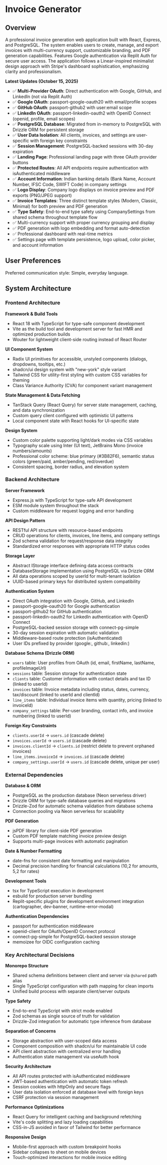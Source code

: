 # Invoice Generator

## Overview

A professional invoice generation web application built with React, Express, and PostgreSQL. The system enables users to create, manage, and export invoices with multi-currency support, customizable branding, and PDF generation capabilities. Features Google authentication via Replit Auth for secure user access. The application follows a Linear-inspired minimalist design approach with Stripe's dashboard sophistication, emphasizing clarity and professionalism.

**Latest Updates (October 15, 2025)**
- ✅ **Multi-Provider OAuth**: Direct authentication with Google, GitHub, and LinkedIn (not via Replit Auth)
- ✅ **Google OAuth**: passport-google-oauth20 with email/profile scopes
- ✅ **GitHub OAuth**: passport-github2 with user:email scope
- ✅ **LinkedIn OAuth**: passport-linkedin-oauth2 with OpenID Connect (openid, profile, email scopes)
- ✅ **PostgreSQL Database**: Migrated from in-memory to PostgreSQL with Drizzle ORM for persistent storage
- ✅ **User Data Isolation**: All clients, invoices, and settings are user-specific with foreign key constraints
- ✅ **Session Management**: PostgreSQL-backed sessions with 30-day expiration
- ✅ **Landing Page**: Professional landing page with three OAuth provider buttons
- ✅ **Protected Routes**: All API endpoints require authentication with isAuthenticated middleware
- ✅ **Account Information**: Indian banking details (Bank Name, Account Number, IFSC Code, SWIFT Code) in company settings
- ✅ **Logo Display**: Company logo displays on invoice preview and PDF exports (PNG/JPEG support)
- ✅ **Invoice Templates**: Three distinct template styles (Modern, Classic, Minimal) for both preview and PDF generation
- ✅ **Type Safety**: End-to-end type safety using CompanySettings from shared schema throughout template flow
- ✅ Multi-currency support with proper currency grouping and display
- ✅ PDF generation with logo embedding and format auto-detection
- ✅ Professional dashboard with real-time metrics
- ✅ Settings page with template persistence, logo upload, color picker, and account information

## User Preferences

Preferred communication style: Simple, everyday language.

## System Architecture

### Frontend Architecture

**Framework & Build Tools**
- React 18 with TypeScript for type-safe component development
- Vite as the build tool and development server for fast HMR and optimized production builds
- Wouter for lightweight client-side routing instead of React Router

**UI Component System**
- Radix UI primitives for accessible, unstyled components (dialogs, dropdowns, tooltips, etc.)
- shadcn/ui design system with "new-york" style variant
- Tailwind CSS for utility-first styling with custom CSS variables for theming
- Class Variance Authority (CVA) for component variant management

**State Management & Data Fetching**
- TanStack Query (React Query) for server state management, caching, and data synchronization
- Custom query client configured with optimistic UI patterns
- Local component state with React hooks for UI-specific state

**Design System**
- Custom color palette supporting light/dark modes via CSS variables
- Typography scale using Inter (UI text), JetBrains Mono (invoice numbers/amounts)
- Professional color scheme: blue primary (#3B82F6), semantic status colors (green/paid, amber/pending, red/overdue)
- Consistent spacing, border radius, and elevation system

### Backend Architecture

**Server Framework**
- Express.js with TypeScript for type-safe API development
- ESM module system throughout the stack
- Custom middleware for request logging and error handling

**API Design Pattern**
- RESTful API structure with resource-based endpoints
- CRUD operations for clients, invoices, line items, and company settings
- Zod schema validation for request/response data integrity
- Standardized error responses with appropriate HTTP status codes

**Storage Layer**
- Abstract IStorage interface defining data access contracts
- DatabaseStorage implementation using PostgreSQL via Drizzle ORM
- All data operations scoped by userId for multi-tenant isolation
- UUID-based primary keys for distributed system compatibility

**Authentication System**
- Direct OAuth integration with Google, GitHub, and LinkedIn
- passport-google-oauth20 for Google authentication
- passport-github2 for GitHub authentication  
- passport-linkedin-oauth2 for LinkedIn authentication with OpenID Connect
- PostgreSQL-backed session storage with connect-pg-simple
- 30-day session expiration with automatic validation
- Middleware-based route protection (isAuthenticated)
- User IDs prefixed by provider (google:, github:, linkedin:)

**Database Schema (Drizzle ORM)**
- `users` table: User profiles from OAuth (id, email, firstName, lastName, profileImageUrl)
- `sessions` table: Session storage for authentication state
- `clients` table: Customer information with contact details and tax ID (linked to userId)
- `invoices` table: Invoice metadata including status, dates, currency, tax/discount (linked to userId and clientId)
- `line_items` table: Individual invoice items with quantity, pricing (linked to invoiceId)
- `company_settings` table: Per-user branding, contact info, and invoice numbering (linked to userId)

**Foreign Key Constraints**
- `clients.userId` → `users.id` (cascade delete)
- `invoices.userId` → `users.id` (cascade delete)
- `invoices.clientId` → `clients.id` (restrict delete to prevent orphaned invoices)
- `line_items.invoiceId` → `invoices.id` (cascade delete)
- `company_settings.userId` → `users.id` (cascade delete, unique per user)

### External Dependencies

**Database & ORM**
- PostgreSQL as the production database (Neon serverless driver)
- Drizzle ORM for type-safe database queries and migrations
- Drizzle-Zod for automatic schema validation from database schema
- Connection pooling via Neon serverless for scalability

**PDF Generation**
- jsPDF library for client-side PDF generation
- Custom PDF template matching invoice preview design
- Supports multi-page invoices with automatic pagination

**Date & Number Formatting**
- date-fns for consistent date formatting and manipulation
- Decimal precision handling for financial calculations (10,2 for amounts, 5,2 for rates)

**Development Tools**
- tsx for TypeScript execution in development
- esbuild for production server bundling
- Replit-specific plugins for development environment integration (cartographer, dev-banner, runtime-error-modal)

**Authentication Dependencies**
- passport for authentication middleware
- openid-client for OAuth/OpenID Connect protocol
- connect-pg-simple for PostgreSQL-backed session storage
- memoizee for OIDC configuration caching

### Key Architectural Decisions

**Monorepo Structure**
- Shared schema definitions between client and server via `@shared` path alias
- Single TypeScript configuration with path mapping for clean imports
- Unified build process with separate client/server outputs

**Type Safety**
- End-to-end TypeScript with strict mode enabled
- Zod schemas as single source of truth for validation
- Drizzle-Zod integration for automatic type inference from database

**Separation of Concerns**
- Storage abstraction with user-scoped data access
- Component composition with shadcn/ui for maintainable UI code
- API client abstraction with centralized error handling
- Authentication state management via useAuth hook

**Security Architecture**
- All API routes protected with isAuthenticated middleware
- JWT-based authentication with automatic token refresh
- Session cookies with httpOnly and secure flags
- User data isolation enforced at database level with foreign keys
- CSRF protection via session management

**Performance Optimizations**
- React Query for intelligent caching and background refetching
- Vite's code splitting and lazy loading capabilities
- CSS-in-JS avoided in favor of Tailwind for better performance

**Responsive Design**
- Mobile-first approach with custom breakpoint hooks
- Sidebar collapses to sheet on mobile devices
- Touch-optimized interactions for mobile invoice editing